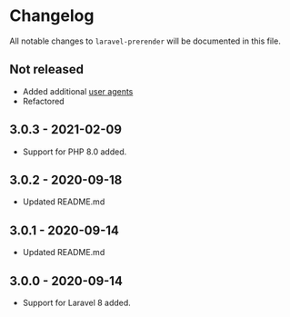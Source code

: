 # Changelog

All notable changes to `laravel-prerender` will be documented in this file.

## Not released

- Added additional [user agents](https://github.com/codebar-ag/laravel-prerender/commit/a8706a678b2f990cd1f108866c7d2b10f4b4e658)
- Refactored

## 3.0.3 - 2021-02-09

- Support for PHP 8.0 added.

## 3.0.2 - 2020-09-18

- Updated README.md

## 3.0.1 - 2020-09-14

- Updated README.md

## 3.0.0 - 2020-09-14

- Support for Laravel 8 added.
